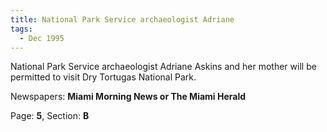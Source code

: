 ```yaml
---  
title: National Park Service archaeologist Adriane  
tags:  
  - Dec 1995  
---  
```

  
National Park Service archaeologist Adriane Askins and her mother will be permitted to visit Dry Tortugas National Park.  
  
Newspapers: **Miami Morning News or The Miami Herald**  
  
Page: **5**, Section: **B** 
